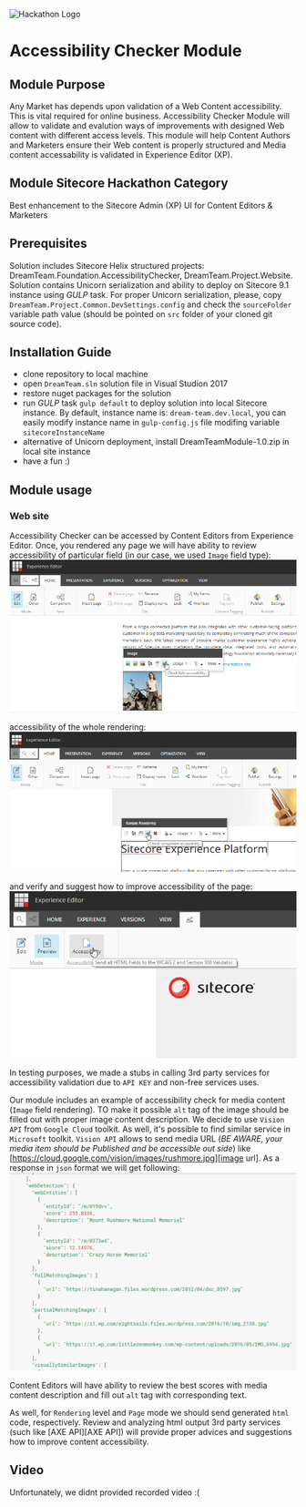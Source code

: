![Hackathon Logo](documentation/images/hackathon.png?raw=true "Hackathon Logo")

# Accessibility Checker Module

## Module Purpose

Any Market has depends upon validation of a Web Content accessibility. This is vital required for online business.
Accessibility Checker Module will allow to validate and evalution ways of improvements with designed Web content with different access levels.
This module will help Content Authors and Marketers ensure their Web content is properly structured and Media content accessability is validated in Experience Editor (XP).

## Module Sitecore Hackathon Category

Best enhancement to the Sitecore Admin (XP) UI for Content Editors & Marketers

## Prerequisites
Solution includes Sitecore Helix structured projects: DreamTeam.Foundation.AccessibilityChecker, DreamTeam.Project.Website.
Solution contains Unicorn serialization and ability to deploy on Sitecore 9.1 instance using *GULP*  task.
For proper Unicorn serialization, please, copy `DreamTeam.Project.Common.DevSettings.config` and check the `sourceFolder` variable path value (should be pointed on `src` folder of your cloned git source code).

## Installation Guide

 - clone repository to local machine
 - open `DreamTeam.sln` solution file in Visual Studion 2017
 - restore nuget packages for the solution
 - run *GULP* task `gulp default` to deploy solution into local Sitecore instance. By default, instance name is: `dream-team.dev.local`, you can easily modify instance name in `gulp-config.js` file modifing variable `sitecoreInstanceName`
 - alternative of Unicorn deployment, install DreamTeamModule-1.0.zip in local site instance
 - have a fun :)

## Module usage

### Web site
Accessibility Checker can be accessed by Content Editors from Experience Editor. Once, you rendered any page we will have ability to review accessibility of particular field (in our case, we used `Image` field type):
![Image Field Accessibility Check Button](documentation/images/ImageFieldAccessibilityCheck.png?raw=true "Image Field Accessibility Check Button")

accessibility of the whole rendering:
![Rendering Accessibility Check Button](documentation/images/ComponentAccessibilityCheck.png?raw=true "Image Field Accessibility Check Button")

and verify and suggest how to improve accessibility of the page:
![Page Accessibility Check Button](documentation/images/PageLevelAccessibilityCheck.png?raw=true "Page Accessibility Check Button")

In testing purposes, we made a stubs in calling 3rd party services for accessibility validation due to `API KEY` and non-free services uses.

Our module includes an example of accessibility check for media content (`Image` field rendering). TO make it possible `alt` tag of the image should be filled out with proper image content description. We decide to use `Vision API` from `Google Cloud` toolkit. As well, it's possible to find similar service in `Microsoft` toolkit. `Vision API` allows to send media URL (*BE AWARE, your media item should be Published and be accessible out side*) like [https://cloud.google.com/vision/images/rushmore.jpg][image url].
As a response in `json` format we will get following:
![Vision API Json Response Format](documentation/images/VisionAPIJsonResponse.png?raw=true "Vision API Json Response Format")

Content Editors will have ability to review the best scores with media content description and fill out `alt` tag with corresponding text.

As well, for `Rendering` level and `Page` mode we should send generated `html` code, respectively. Review and analyzing html output 3rd party services (such like [AXE API][AXE API]) will provide proper advices and suggestions how to improve content accessibility. 

## Video
Unfortunately, we didnt provided recorded video :(
